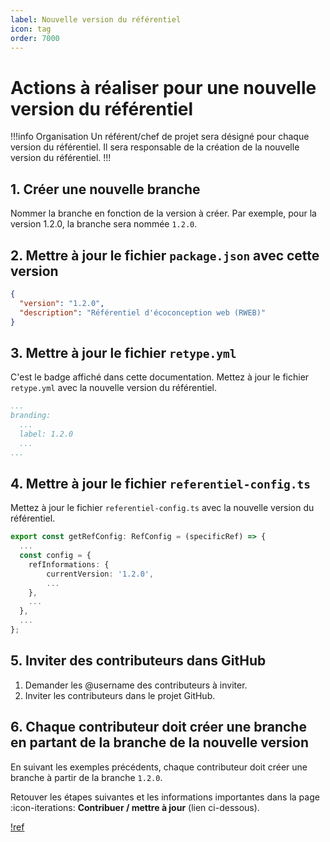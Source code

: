 ```yaml
---
label: Nouvelle version du référentiel
icon: tag
order: 7000
---
```


# Actions à réaliser pour une nouvelle version du référentiel

!!!info Organisation
Un référent/chef de projet sera désigné pour chaque version du référentiel. Il sera responsable de la création de la nouvelle version du référentiel.
!!!

## 1. Créer une nouvelle branche

Nommer la branche en fonction de la version à créer. Par exemple, pour la version 1.2.0, la branche sera nommée `1.2.0`.

## 2. Mettre à jour le fichier `package.json` avec cette version

```json
{
  "version": "1.2.0",
  "description": "Référentiel d'écoconception web (RWEB)"
}
```

## 3. Mettre à jour le fichier `retype.yml`

C'est le badge affiché dans cette documentation. Mettez à jour le fichier `retype.yml` avec la nouvelle version du référentiel.

```yaml
...
branding:
  ...
  label: 1.2.0
  ...
...
```

## 4. Mettre à jour le fichier `referentiel-config.ts`

Mettez à jour le fichier `referentiel-config.ts` avec la nouvelle version du référentiel.

```typescript
export const getRefConfig: RefConfig = (specificRef) => {
  ...
  const config = {
    refInformations: {
        currentVersion: '1.2.0',
        ...
    },
    ...
  },
  ...
};
```

## 5. Inviter des contributeurs dans GitHub

1. Demander les @username des contributeurs à inviter.
2. Inviter les contributeurs dans le projet GitHub.

## 6. Chaque contributeur doit créer une branche en partant de la branche de la nouvelle version

En suivant les exemples précédents, chaque contributeur doit créer une branche à partir de la branche `1.2.0`.

Retouver les étapes suivantes et les informations importantes dans la page :icon-iterations: **Contribuer / mettre à jour** (lien ci-dessous).

[!ref](./contrib.md)
